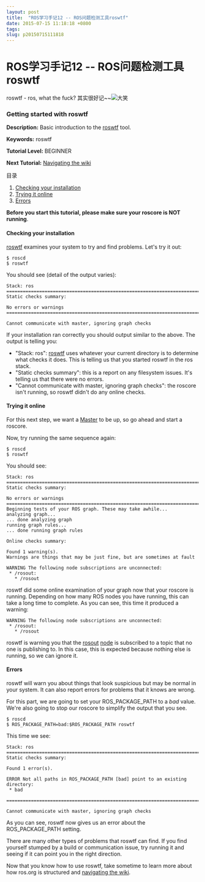 ```yaml
---
layout: post
title:  "ROS学习手记12 -- ROS问题检测工具roswtf"
date: 2015-07-15 11:18:18 +0800
tags: 
slug: p20150715111818
---
```


# ROS学习手记12 -- ROS问题检测工具roswtf





  
 


  
 


roswtf - ros, what the fuck? 其实很好记~~![大笑](http://static.blog.csdn.net/xheditor/xheditor_emot/default/laugh.gif)


  
 



### Getting started with roswtf



**Description:** Basic introduction to the 
[roswtf](http://wiki.ros.org/roswtf) tool. 
  

  




**Keywords:** roswtf 
  

  




**Tutorial Level:** BEGINNER 
  

  



**Next Tutorial:**
[Navigating the wiki](http://wiki.ros.org/ROS/Tutorials/NavigatingTheWiki)
  

  





目录


1. [Checking your installation](http://wiki.ros.org/ROS/Tutorials/Getting%20started%20with%20roswtf#Checking_your_installation)
2. [Trying it online](http://wiki.ros.org/ROS/Tutorials/Getting%20started%20with%20roswtf#Trying_it_online)
3. [Errors](http://wiki.ros.org/ROS/Tutorials/Getting%20started%20with%20roswtf#Errors)




**Before you start this tutorial, please make sure your  roscore is NOT running**. 



#### Checking your installation




[roswtf](http://wiki.ros.org/roswtf) examines your system to try and find problems. Let's try it out:



```
$ roscd
$ roswtf
```



You should see (detail of the output varies):  



```
Stack: ros
================================================================================
Static checks summary:

No errors or warnings
================================================================================

Cannot communicate with master, ignoring graph checks
```



If your installation ran correctly you should output similar to the above. The output is telling you: 


* "Stack: ros":  [roswtf](http://wiki.ros.org/roswtf) uses whatever your current directory is to determine what checks it does. This is telling us that you started roswtf in the ros stack.
* "Static checks summary": this is a report on any filesystem issues. It's telling us that there were no errors.
* "Cannot communicate with master, ignoring graph checks": the  roscore isn't running, so roswtf didn't do any online checks.



#### Trying it online




For this next step, we want a  [Master](http://wiki.ros.org/Master) to be up, so go ahead and start a roscore.  


Now, try running the same sequence again:  



```
$ roscd
$ roswtf
```



You should see: 



```
Stack: ros
================================================================================
Static checks summary:

No errors or warnings
================================================================================
Beginning tests of your ROS graph. These may take awhile...
analyzing graph...
... done analyzing graph
running graph rules...
... done running graph rules

Online checks summary:

Found 1 warning(s).
Warnings are things that may be just fine, but are sometimes at fault

WARNING The following node subscriptions are unconnected:
 * /rosout:
   * /rosout
```



roswtf did some online examination of your graph now that your roscore is running. Depending on how many ROS nodes you have running, this can take a long time to complete. As you can see, this time it produced a warning: 



```
WARNING The following node subscriptions are unconnected:
 * /rosout:
   * /rosout
```



roswtf is warning you that the  [rosout](http://wiki.ros.org/rosout) [node](https://so.csdn.net/so/search?q=node&spm=1001.2101.3001.7020) is subscribed to a topic that no one is publishing to. In this case, this is expected because nothing else is running, so we can ignore it. 



#### Errors




roswtf will warn you about things that look suspicious but may be normal in your system. It can also report errors for problems that it knows are wrong. 


For this part, we are going to set your ROS\_PACKAGE\_PATH to a *bad* value. We're also going to stop our roscore to simplify the output that you see. 




```
$ roscd
$ ROS_PACKAGE_PATH=bad:$ROS_PACKAGE_PATH roswtf
```



This time we see: 



```
Stack: ros
================================================================================
Static checks summary:

Found 1 error(s).

ERROR Not all paths in ROS_PACKAGE_PATH [bad] point to an existing directory: 
 * bad

================================================================================

Cannot communicate with master, ignoring graph checks
```



As you can see, roswtf now gives us an error about the ROS\_PACKAGE\_PATH setting.  


There are many other types of problems that  roswtf can find. If you find yourself stumped by a build or communication issue, try running it and seeing if it can point you in the right direction. 

 Now that you know how to use roswtf, take sometime to learn more about how ros.org is structured and 
[navigating the wiki](http://wiki.ros.org/ROS/Tutorials/NavigatingTheWiki). 
  



